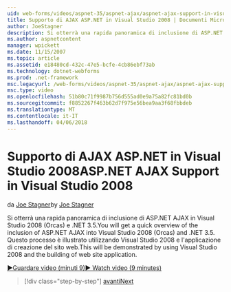 ```yaml
---
uid: web-forms/videos/aspnet-35/aspnet-ajax/aspnet-ajax-support-in-visual-studio-2008
title: Supporto di AJAX ASP.NET in Visual Studio 2008 | Documenti Microsoft
author: JoeStagner
description: Si otterrà una rapida panoramica di inclusione di ASP.NET AJAX in Visual Studio 2008 (Orcas) e .NET 3.5. Questo processo è illustrato con Visual Studio...
ms.author: aspnetcontent
manager: wpickett
ms.date: 11/15/2007
ms.topic: article
ms.assetid: e18480cd-432c-47e5-bcfe-4cb86ebf73ab
ms.technology: dotnet-webforms
ms.prod: .net-framework
msc.legacyurl: /web-forms/videos/aspnet-35/aspnet-ajax/aspnet-ajax-support-in-visual-studio-2008
msc.type: video
ms.openlocfilehash: 51b80c71f9987b756d555ad0e9a75a82fc81bd0b
ms.sourcegitcommit: f8852267f463b62d7f975e56bea9aa3f68fbbdeb
ms.translationtype: MT
ms.contentlocale: it-IT
ms.lasthandoff: 04/06/2018
---
```

<a name="aspnet-ajax-support-in-visual-studio-2008"></a><span data-ttu-id="4d8c9-104">Supporto di AJAX ASP.NET in Visual Studio 2008</span><span class="sxs-lookup"><span data-stu-id="4d8c9-104">ASP.NET AJAX Support in Visual Studio 2008</span></span>
====================
<span data-ttu-id="4d8c9-105">da [Joe Stagner](https://github.com/JoeStagner)</span><span class="sxs-lookup"><span data-stu-id="4d8c9-105">by [Joe Stagner](https://github.com/JoeStagner)</span></span>

<span data-ttu-id="4d8c9-106">Si otterrà una rapida panoramica di inclusione di ASP.NET AJAX in Visual Studio 2008 (Orcas) e .NET 3.5.</span><span class="sxs-lookup"><span data-stu-id="4d8c9-106">You will get a quick overview of the inclusion of ASP.NET AJAX into Visual Studio 2008 (Orcas) and .NET 3.5.</span></span> <span data-ttu-id="4d8c9-107">Questo processo è illustrato utilizzando Visual Studio 2008 e l'applicazione di creazione del sito web.</span><span class="sxs-lookup"><span data-stu-id="4d8c9-107">This will be demonstrated by using Visual Studio 2008 and the building of web site application.</span></span>

[<span data-ttu-id="4d8c9-108">&#9654;Guardare video (minuti 9)</span><span class="sxs-lookup"><span data-stu-id="4d8c9-108">&#9654; Watch video (9 minutes)</span></span>](https://channel9.msdn.com/Blogs/ASP-NET-Site-Videos/aspnet-ajax-support-in-visual-studio-2008)

> [!div class="step-by-step"]
> [<span data-ttu-id="4d8c9-109">avanti</span><span class="sxs-lookup"><span data-stu-id="4d8c9-109">Next</span></span>](adding-ajax-functionality-to-an-existing-aspnet-page.md)
